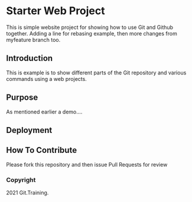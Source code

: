 # Starter Web Project

This is simple website project for showing how to use Git and Github together. Adding a line for rebasing example, then more changes from myfeature branch too.

## Introduction

This is example is to show different parts of the Git repository and various commands using a web projects. 

## Purpose

As mentioned earlier a demo....

## Deployment

## How To Contribute

Please fork this repository and then issue Pull Requests for review

### Copyright 

2021 Git.Training.